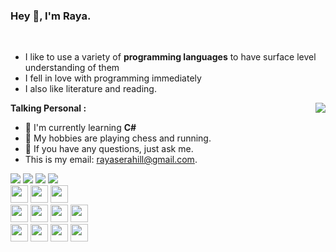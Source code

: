 ### Hey 👋, I'm Raya.
<!--- <a href="https://github.com/anuraghazra/github-readme-stats">
  <img align="right" src="https://github-readme-stats.vercel.app/api?username=RayaSerahill&count_private=true&theme=dracula" />
</a>
<a href="https://github.com/anuraghazra/convoychat">
  <img align="center" src="https://github-readme-stats.vercel.app/api/top-langs/?username=RayaSerahill&theme=dracula" />
</a>--->
<br />

 - I like to use a variety of **programming languages** to have surface level understanding of them
 - I fell in love with programming immediately
 - I also like literature and reading.

 <img align="right" src="https://github-readme-stats.vercel.app/api?username=RayaSerahill&count_private=true&theme=vue-dark" /></img>
**Talking Personal :**
 - 🌱 I'm currently learning **C#** 
 - 🤔 My hobbies are playing chess and running.
 - 💬 If you have any questions, just ask me.
 - This is my email: [rayaserahill@gmail.com](mailto:rayaserahill@gmail.com).

![](https://img.shields.io/badge/JavaScript-41b883?style=for-the-badge&logo=javascript&logoColor=fff")
![](https://img.shields.io/badge/PHP-41b883?style=for-the-badge&logo=php&logoColor=fff")
![](https://img.shields.io/badge/Java-41b883?style=for-the-badge&logo=java&logoColor=white")
![](https://img.shields.io/badge/HTML5-41b883?style=for-the-badge&logo=html5&logoColor=white")
<br>
<img height="28" src="https://img.shields.io/badge/Node.js-323330?style=for-the-badge&logo=nodedotjs&logoColor=white">
<img height="28" src="https://img.shields.io/badge/Express.js-323330?style=for-the-badge&logo=express&logoColor=white">
<img height="28" src="https://img.shields.io/badge/Apache-323330?style=for-the-badge&logo=Apache&logoColor=white">
<br>
<img height="28" src="https://img.shields.io/badge/MongoDB-41b883?style=for-the-badge&logo=mongodb&logoColor=white">
<img height="28" src="https://img.shields.io/badge/MySQL-41b883?style=for-the-badge&logo=mysql&logoColor=white">
<img height="28" src="https://img.shields.io/badge/SQLite-41b883?style=for-the-badge&logo=sqlite&logoColor=white">
<img height="28" src="https://img.shields.io/badge/Wordpress-41b883?style=for-the-badge&logo=wordpress&logoColor=white">
<br>
<img height="28" src="https://img.shields.io/badge/Debian-323330?style=for-the-badge&logo=debian&logoColor=white">
<img height="28" src="https://img.shields.io/badge/Cent%20OS-323330?style=for-the-badge&logo=CentOS&logoColor=white">
<img height="28" src="https://img.shields.io/badge/Ubuntu-323330?style=for-the-badge&logo=ubuntu&logoColor=white">
<img height="28" src="https://img.shields.io/badge/Trello-323330?style=for-the-badge&logo=trello&logoColor=white">

